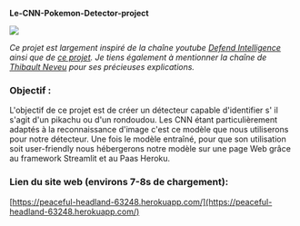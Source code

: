 **Le-CNN-Pokemon-Detector-project**

![](RackMultipart20211212-4-1q6uqlg_html_894abd823ba7beaa.png)

_Ce projet est largement inspiré de la chaîne youtube_ [_Defend Intelligence_](https://www.youtube.com/channel/UCnEHCrot2HkySxMTmDPhZyg) _ainsi que de_ [_ce projet_](https://www.youtube.com/watch?v=mWwli8cL13k&amp;list=PLsjK_a5MFguJfr4TecECc-b6FacYMlPfs&amp;ab_channel=SistemasInteligentes)_. Je tiens également à mentionner la chaîne de_ [_Thibault Neveu_](https://www.youtube.com/channel/UCVso5UVvQeGAuwbksmA95iA) _pour ses précieuses explications._

### **Objectif :**

L&#39;objectif de ce projet est de créer un détecteur capable d&#39;identifier s&#39; il s&#39;agit d&#39;un pikachu ou d&#39;un rondoudou. Les CNN étant particulièrement adaptés à la reconnaissance d&#39;image c&#39;est ce modèle que nous utiliserons pour notre détecteur. Une fois le modèle entraîné, pour que son utilisation soit user-friendly nous hébergerons notre modèle sur une page Web grâce au framework Streamlit et au Paas Heroku.

### **Lien du site web (environs 7-8s de chargement):**

[https://peaceful-headland-63248.herokuapp.com/](https://peaceful-headland-63248.herokuapp.com/)

